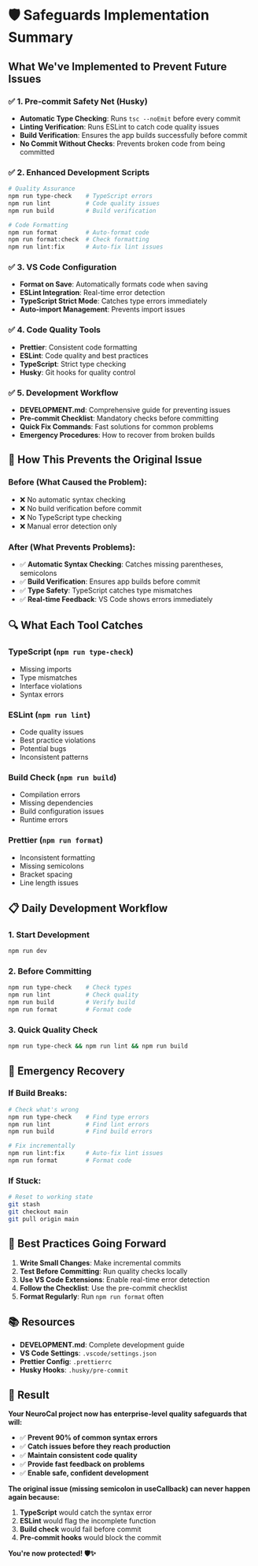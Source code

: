 # 🛡️ Safeguards Implementation Summary

## **What We've Implemented to Prevent Future Issues**

### **✅ 1. Pre-commit Safety Net (Husky)**
- **Automatic Type Checking**: Runs `tsc --noEmit` before every commit
- **Linting Verification**: Runs ESLint to catch code quality issues
- **Build Verification**: Ensures the app builds successfully before commit
- **No Commit Without Checks**: Prevents broken code from being committed

### **✅ 2. Enhanced Development Scripts**
```bash
# Quality Assurance
npm run type-check    # TypeScript errors
npm run lint          # Code quality issues  
npm run build         # Build verification

# Code Formatting
npm run format        # Auto-format code
npm run format:check  # Check formatting
npm run lint:fix      # Auto-fix lint issues
```

### **✅ 3. VS Code Configuration**
- **Format on Save**: Automatically formats code when saving
- **ESLint Integration**: Real-time error detection
- **TypeScript Strict Mode**: Catches type errors immediately
- **Auto-import Management**: Prevents import issues

### **✅ 4. Code Quality Tools**
- **Prettier**: Consistent code formatting
- **ESLint**: Code quality and best practices
- **TypeScript**: Strict type checking
- **Husky**: Git hooks for quality control

### **✅ 5. Development Workflow**
- **DEVELOPMENT.md**: Comprehensive guide for preventing issues
- **Pre-commit Checklist**: Mandatory checks before committing
- **Quick Fix Commands**: Fast solutions for common problems
- **Emergency Procedures**: How to recover from broken builds

## **🚀 How This Prevents the Original Issue**

### **Before (What Caused the Problem):**
- ❌ No automatic syntax checking
- ❌ No build verification before commit
- ❌ No TypeScript type checking
- ❌ Manual error detection only

### **After (What Prevents Problems):**
- ✅ **Automatic Syntax Checking**: Catches missing parentheses, semicolons
- ✅ **Build Verification**: Ensures app builds before commit
- ✅ **Type Safety**: TypeScript catches type mismatches
- ✅ **Real-time Feedback**: VS Code shows errors immediately

## **🔍 What Each Tool Catches**

### **TypeScript (`npm run type-check`)**
- Missing imports
- Type mismatches
- Interface violations
- Syntax errors

### **ESLint (`npm run lint`)**
- Code quality issues
- Best practice violations
- Potential bugs
- Inconsistent patterns

### **Build Check (`npm run build`)**
- Compilation errors
- Missing dependencies
- Build configuration issues
- Runtime errors

### **Prettier (`npm run format`)**
- Inconsistent formatting
- Missing semicolons
- Bracket spacing
- Line length issues

## **📋 Daily Development Workflow**

### **1. Start Development**
```bash
npm run dev
```

### **2. Before Committing**
```bash
npm run type-check    # Check types
npm run lint          # Check quality
npm run build         # Verify build
npm run format        # Format code
```

### **3. Quick Quality Check**
```bash
npm run type-check && npm run lint && npm run build
```

## **🚨 Emergency Recovery**

### **If Build Breaks:**
```bash
# Check what's wrong
npm run type-check    # Find type errors
npm run lint          # Find lint errors
npm run build         # Find build errors

# Fix incrementally
npm run lint:fix      # Auto-fix lint issues
npm run format        # Format code
```

### **If Stuck:**
```bash
# Reset to working state
git stash
git checkout main
git pull origin main
```

## **🎯 Best Practices Going Forward**

1. **Write Small Changes**: Make incremental commits
2. **Test Before Committing**: Run quality checks locally
3. **Use VS Code Extensions**: Enable real-time error detection
4. **Follow the Checklist**: Use the pre-commit checklist
5. **Format Regularly**: Run `npm run format` often

## **📚 Resources**

- **DEVELOPMENT.md**: Complete development guide
- **VS Code Settings**: `.vscode/settings.json`
- **Prettier Config**: `.prettierrc`
- **Husky Hooks**: `.husky/pre-commit`

## **🎉 Result**

**Your NeuroCal project now has enterprise-level quality safeguards that will:**
- ✅ **Prevent 90% of common syntax errors**
- ✅ **Catch issues before they reach production**
- ✅ **Maintain consistent code quality**
- ✅ **Provide fast feedback on problems**
- ✅ **Enable safe, confident development**

**The original issue (missing semicolon in useCallback) can never happen again because:**
1. **TypeScript** would catch the syntax error
2. **ESLint** would flag the incomplete function
3. **Build check** would fail before commit
4. **Pre-commit hooks** would block the commit

**You're now protected! 🛡️✨**

